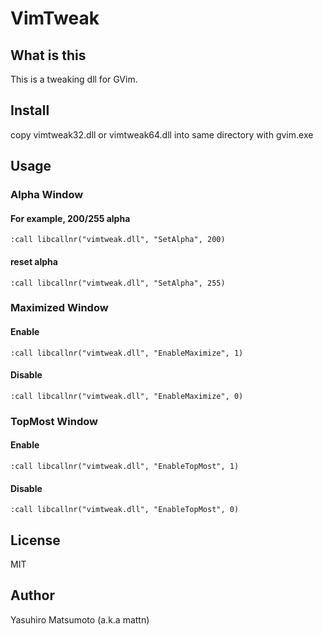 # VimTweak

## What is this

This is a tweaking dll for GVim.

## Install

copy vimtweak32.dll or vimtweak64.dll into same directory with gvim.exe

## Usage

### Alpha Window

#### For example, 200/255 alpha

```
:call libcallnr("vimtweak.dll", "SetAlpha", 200)
```

#### reset alpha

```
:call libcallnr("vimtweak.dll", "SetAlpha", 255)
```

### Maximized Window

#### Enable

```
:call libcallnr("vimtweak.dll", "EnableMaximize", 1)
```

#### Disable

```
:call libcallnr("vimtweak.dll", "EnableMaximize", 0)
```

### TopMost Window

#### Enable

```
:call libcallnr("vimtweak.dll", "EnableTopMost", 1)
```

#### Disable

```
:call libcallnr("vimtweak.dll", "EnableTopMost", 0)
```

## License

MIT

## Author

Yasuhiro Matsumoto (a.k.a mattn)
